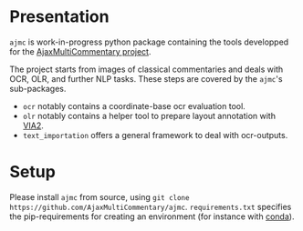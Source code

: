 # Presentation

`ajmc` is work-in-progress python package containing the tools developped for 
the [AjaxMultiCommentary project](https://mromanello.github.io/ajax-multi-commentary/).

The project starts from images of classical commentaries and deals with OCR, OLR, and further NLP tasks. 
These steps are covered by the `ajmc`'s sub-packages. 

- `ocr` notably contains a coordinate-base ocr evaluation tool.
- `olr` notably contains a helper tool to prepare layout annotation with [VIA2](https://www.robots.ox.ac.uk/~vgg/software/via/).
- `text_importation` offers a general framework to deal with ocr-outputs. 


# Setup

Please install `ajmc` from source, using `git clone https://github.com/AjaxMultiCommentary/ajmc`. `requirements.txt` 
specifies the pip-requirements for creating an environment 
(for instance with [conda](https://docs.conda.io/projects/conda/en/latest/user-guide/tasks/manage-environments.html#creating-an-environment-from-an-environment-yml-file)). 

